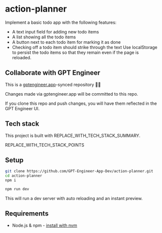 # action-planner

Implement a basic todo app with the following features:
- A text input field for adding new todo items
- A list showing all the todo items
- A button next to each todo item for marking it as done
- Checking off a todo item should strike through the text
Use localStorage to persist the todo items so that they remain even if the page is reloaded.

## Collaborate with GPT Engineer

This is a [gptengineer.app](https://gptengineer.app)-synced repository 🌟🤖

Changes made via gptengineer.app will be committed to this repo.

If you clone this repo and push changes, you will have them reflected in the GPT Engineer UI.

## Tech stack

This project is built with REPLACE_WITH_TECH_STACK_SUMMARY.

REPLACE_WITH_TECH_STACK_POINTS

## Setup

```sh
git clone https://github.com/GPT-Engineer-App-Dev/action-planner.git
cd action-planner
npm i
```

```sh
npm run dev
```

This will run a dev server with auto reloading and an instant preview.

## Requirements

- Node.js & npm - [install with nvm](https://github.com/nvm-sh/nvm#installing-and-updating)
